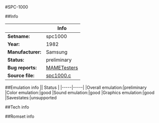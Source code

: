 #SPC-1000

##Info

||Info|
|-----|-----|
|**Setname:**|spc1000
|**Year:**|1982
|**Manufacturer:**|Samsung
|**Status:**|preliminary
|**Bug reports:**|[MAMETesters](http://mametesters.org/view_all_set.php?type=1&temporary=y&search=spc1000.c)
|**Source file:**|[spc1000.c](https://github.com/mamedev/mame/blob/master/src/mess/drivers/spc1000.c)

##Emulation info
|| Status |
|-----|-----|
|Overall emulation:|preliminary
|Color emulation:|good
|Sound emulation:|good
|Graphics emulation:|good
|Savestates:|unsupported

##Tech info

##Romset info

<!--- START OF EDITED COMMENT DO NOT TOUCH TEXT ABOVE-->
